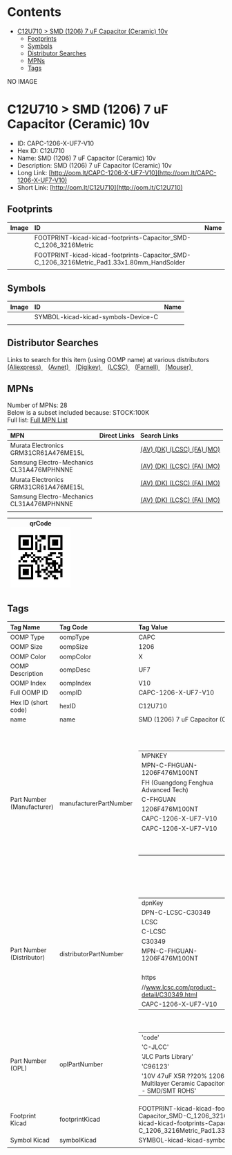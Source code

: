 



Contents
========

* [C12U710 > SMD (1206) 7 uF Capacitor (Ceramic) 10v](#c12u710--smd-1206-7-uf-capacitor-ceramic-10v)
	* [Footprints](#footprints)
	* [Symbols](#symbols)
	* [Distributor Searches](#distributor-searches)
	* [MPNs](#mpns)
	* [Tags](#tags)
  
NO IMAGE  
# C12U710 > SMD (1206) 7 uF Capacitor (Ceramic) 10v

- ID: CAPC-1206-X-UF7-V10
- Hex ID: C12U710
- Name: SMD (1206) 7 uF Capacitor (Ceramic) 10v
- Description: SMD (1206) 7 uF Capacitor (Ceramic) 10v
- Long Link: [http://oom.lt/CAPC-1206-X-UF7-V10](http://oom.lt/CAPC-1206-X-UF7-V10)
- Short Link: [http://oom.lt/C12U710](http://oom.lt/C12U710)

## Footprints
  

|Image|ID|Name|
| :--- | :--- | :--- |
||FOOTPRINT-kicad-kicad-footprints-Capacitor_SMD-C_1206_3216Metric||
||FOOTPRINT-kicad-kicad-footprints-Capacitor_SMD-C_1206_3216Metric_Pad1.33x1.80mm_HandSolder||
||||

## Symbols
  

|Image|ID|Name|
| :--- | :--- | :--- |
|![]()|SYMBOL-kicad-kicad-symbols-Device-C||
||||

## Distributor Searches
  
Links to search for this item (using OOMP name) at various distributors  
[(Aliexpress) ](https://www.aliexpress.com/wholesale?SearchText=1117SMD+1206+7+uF+Capacitor+Ceramic+10v)&nbsp;&nbsp;&nbsp;[(Avnet) ](https://www.avnet.com/shop/us/search/SMD+1206+7+uF+Capacitor+Ceramic+10v)&nbsp;&nbsp;&nbsp;[(Digikey) ](https://www.digikey.co.uk/en/products/result?s=SMD+1206+7+uF+Capacitor+Ceramic+10v)&nbsp;&nbsp;&nbsp;[(LCSC) ](https://www.lcsc.com/search?q=SMD+1206+7+uF+Capacitor+Ceramic+10v)&nbsp;&nbsp;&nbsp;[(Farnell) ](https://uk.farnell.com/search?st=SMD+1206+7+uF+Capacitor+Ceramic+10v)&nbsp;&nbsp;&nbsp;[(Mouser) ](https://www.mouser.com/c/?q=SMD+1206+7+uF+Capacitor+Ceramic+10v)&nbsp;&nbsp;&nbsp;
## MPNs
  
Number of MPNs: 28<br>Below is a subset included because: STOCK:100K <br>Full list: [Full MPN List](MPNLIST.md)  

|MPN|Direct Links|Search Links|
| :--- | :--- | :--- |
|Murata Electronics<br>GRM31CR61A476ME15L||[(AV) ](https://www.avnet.com/shop/us/search/GRM31CR61A476ME15L)[(DK) ](https://www.digikey.co.uk/products/en?keywords=GRM31CR61A476ME15L)[(LCSC) ](https://www.lcsc.com/search?q=GRM31CR61A476ME15L)[(FA) ](https://uk.farnell.com/search?st=GRM31CR61A476ME15L)[(MO) ](https://www.mouser.com/c/?q=GRM31CR61A476ME15L)|
|Samsung Electro-Mechanics<br>CL31A476MPHNNNE||[(AV) ](https://www.avnet.com/shop/us/search/CL31A476MPHNNNE)[(DK) ](https://www.digikey.co.uk/products/en?keywords=CL31A476MPHNNNE)[(LCSC) ](https://www.lcsc.com/search?q=CL31A476MPHNNNE)[(FA) ](https://uk.farnell.com/search?st=CL31A476MPHNNNE)[(MO) ](https://www.mouser.com/c/?q=CL31A476MPHNNNE)|
|Murata Electronics<br>GRM31CR61A476ME15L||[(AV) ](https://www.avnet.com/shop/us/search/GRM31CR61A476ME15L)[(DK) ](https://www.digikey.co.uk/products/en?keywords=GRM31CR61A476ME15L)[(LCSC) ](https://www.lcsc.com/search?q=GRM31CR61A476ME15L)[(FA) ](https://uk.farnell.com/search?st=GRM31CR61A476ME15L)[(MO) ](https://www.mouser.com/c/?q=GRM31CR61A476ME15L)|
|Samsung Electro-Mechanics<br>CL31A476MPHNNNE||[(AV) ](https://www.avnet.com/shop/us/search/CL31A476MPHNNNE)[(DK) ](https://www.digikey.co.uk/products/en?keywords=CL31A476MPHNNNE)[(LCSC) ](https://www.lcsc.com/search?q=CL31A476MPHNNNE)[(FA) ](https://uk.farnell.com/search?st=CL31A476MPHNNNE)[(MO) ](https://www.mouser.com/c/?q=CL31A476MPHNNNE)|
||||
  

|qrCode<br>[![](https://raw.githubusercontent.com/oomlout/oomlout_OOMP_parts_V2/main/CAPC/1206/X/UF7/V10/qrCode_140.png)](https://github.com/oomlout/oomlout_OOMP_parts_V2/tree/main/CAPC/1206/X/UF7/V10/qrCode.png)||||
| :---: | :---: | :---: | :---: |

## Tags
  

|Tag Name|Tag Code|Tag Value|
| :--- | :--- | :--- |
|OOMP Type|oompType|CAPC|
|OOMP Size|oompSize|1206|
|OOMP Color|oompColor|X|
|OOMP Description|oompDesc|UF7|
|OOMP Index|oompIndex|V10|
|Full OOMP ID|oompID|CAPC-1206-X-UF7-V10|
|Hex ID (short code)|hexID|C12U710|
|name|name|SMD (1206) 7 uF Capacitor (Ceramic) 10v|
|Part Number (Manufacturer)|manufacturerPartNumber|<table><tr><td>MPNKEY</td></tr><tr><td> MPN-C-FHGUAN-1206F476M100NT</td><td> MANUFACTURER</td></tr><tr><td> FH (Guangdong Fenghua Advanced Tech)</td><td> MANUCODE</td></tr><tr><td> C-FHGUAN</td><td> MPN</td></tr><tr><td> 1206F476M100NT</td><td> OOMPIDPARTIAL</td></tr><tr><td> CAPC-1206-X-UF7-V10</td><td> OOMPID</td></tr><tr><td> CAPC-1206-X-UF7-V10</td><td> LINK</td></tr><tr><td> </td><td> DESCRIPTION</td></tr><tr><td> </td><td> TAGS</td></tr><tr><td> </td></tr></table></td><td> <table><tr><td>MPNKEY</td></tr><tr><td> MPN-C-TAIYOY-LMK316BJ476ML-T</td><td> MANUFACTURER</td></tr><tr><td> Taiyo Yuden</td><td> MANUCODE</td></tr><tr><td> C-TAIYOY</td><td> MPN</td></tr><tr><td> LMK316BJ476ML-T</td><td> OOMPIDPARTIAL</td></tr><tr><td> CAPC-1206-X-UF7-V10</td><td> OOMPID</td></tr><tr><td> CAPC-1206-X-UF7-V10</td><td> LINK</td></tr><tr><td> </td><td> DESCRIPTION</td></tr><tr><td> </td><td> TAGS</td></tr><tr><td> STOCK</td></tr><tr><td>10K</td></tr></table></td><td> <table><tr><td>MPNKEY</td></tr><tr><td> MPN-C-MURATA-GRM31CR61A476ME15L</td><td> MANUFACTURER</td></tr><tr><td> Murata Electronics</td><td> MANUCODE</td></tr><tr><td> C-MURATA</td><td> MPN</td></tr><tr><td> GRM31CR61A476ME15L</td><td> OOMPIDPARTIAL</td></tr><tr><td> CAPC-1206-X-UF7-V10</td><td> OOMPID</td></tr><tr><td> CAPC-1206-X-UF7-V10</td><td> LINK</td></tr><tr><td> </td><td> DESCRIPTION</td></tr><tr><td> </td><td> TAGS</td></tr><tr><td> STOCK</td></tr><tr><td>100K</td></tr></table></td><td> <table><tr><td>MPNKEY</td></tr><tr><td> MPN-C-SAMSUN-CL31A476MPHNNNE</td><td> MANUFACTURER</td></tr><tr><td> Samsung Electro-Mechanics</td><td> MANUCODE</td></tr><tr><td> C-SAMSUN</td><td> MPN</td></tr><tr><td> CL31A476MPHNNNE</td><td> OOMPIDPARTIAL</td></tr><tr><td> CAPC-1206-X-UF7-V10</td><td> OOMPID</td></tr><tr><td> CAPC-1206-X-UF7-V10</td><td> LINK</td></tr><tr><td> </td><td> DESCRIPTION</td></tr><tr><td> </td><td> TAGS</td></tr><tr><td> STOCK</td></tr><tr><td>100K</td></tr></table></td><td> <table><tr><td>MPNKEY</td></tr><tr><td> MPN-C-FHGUAN-1206X476M100NT</td><td> MANUFACTURER</td></tr><tr><td> FH (Guangdong Fenghua Advanced Tech)</td><td> MANUCODE</td></tr><tr><td> C-FHGUAN</td><td> MPN</td></tr><tr><td> 1206X476M100NT</td><td> OOMPIDPARTIAL</td></tr><tr><td> CAPC-1206-X-UF7-V10</td><td> OOMPID</td></tr><tr><td> CAPC-1206-X-UF7-V10</td><td> LINK</td></tr><tr><td> </td><td> DESCRIPTION</td></tr><tr><td> </td><td> TAGS</td></tr><tr><td> STOCK</td></tr><tr><td>1K</td></tr></table></td><td> <table><tr><td>MPNKEY</td></tr><tr><td> MPN-C-TAIYOY-LMK316ABJ476ML-T</td><td> MANUFACTURER</td></tr><tr><td> Taiyo Yuden</td><td> MANUCODE</td></tr><tr><td> C-TAIYOY</td><td> MPN</td></tr><tr><td> LMK316ABJ476ML-T</td><td> OOMPIDPARTIAL</td></tr><tr><td> CAPC-1206-X-UF7-V10</td><td> OOMPID</td></tr><tr><td> CAPC-1206-X-UF7-V10</td><td> LINK</td></tr><tr><td> </td><td> DESCRIPTION</td></tr><tr><td> </td><td> TAGS</td></tr><tr><td> STOCK</td></tr><tr><td>1K</td></tr></table></td><td> <table><tr><td>MPNKEY</td></tr><tr><td> MPN-C-TDK-C3216X5R1A476MTJ00N</td><td> MANUFACTURER</td></tr><tr><td> TDK</td><td> MANUCODE</td></tr><tr><td> C-TDK</td><td> MPN</td></tr><tr><td> C3216X5R1A476MTJ00N</td><td> OOMPIDPARTIAL</td></tr><tr><td> CAPC-1206-X-UF7-V10</td><td> OOMPID</td></tr><tr><td> CAPC-1206-X-UF7-V10</td><td> LINK</td></tr><tr><td> </td><td> DESCRIPTION</td></tr><tr><td> </td><td> TAGS</td></tr><tr><td> STOCK</td></tr><tr><td>1K</td></tr></table></td><td> <table><tr><td>MPNKEY</td></tr><tr><td> MPN-C-MURATA-GRM31CR61A476KE15L</td><td> MANUFACTURER</td></tr><tr><td> Murata Electronics</td><td> MANUCODE</td></tr><tr><td> C-MURATA</td><td> MPN</td></tr><tr><td> GRM31CR61A476KE15L</td><td> OOMPIDPARTIAL</td></tr><tr><td> CAPC-1206-X-UF7-V10</td><td> OOMPID</td></tr><tr><td> CAPC-1206-X-UF7-V10</td><td> LINK</td></tr><tr><td> </td><td> DESCRIPTION</td></tr><tr><td> </td><td> TAGS</td></tr><tr><td> STOCK</td></tr><tr><td>1K</td></tr></table></td><td> <table><tr><td>MPNKEY</td></tr><tr><td> MPN-C-TDK-C3216X6S1A476MTJ00E</td><td> MANUFACTURER</td></tr><tr><td> TDK</td><td> MANUCODE</td></tr><tr><td> C-TDK</td><td> MPN</td></tr><tr><td> C3216X6S1A476MTJ00E</td><td> OOMPIDPARTIAL</td></tr><tr><td> CAPC-1206-X-UF7-V10</td><td> OOMPID</td></tr><tr><td> CAPC-1206-X-UF7-V10</td><td> LINK</td></tr><tr><td> </td><td> DESCRIPTION</td></tr><tr><td> </td><td> TAGS</td></tr><tr><td> </td></tr></table></td><td> <table><tr><td>MPNKEY</td></tr><tr><td> MPN-C-MURATA-GRM31CC81A476ME44L</td><td> MANUFACTURER</td></tr><tr><td> Murata Electronics</td><td> MANUCODE</td></tr><tr><td> C-MURATA</td><td> MPN</td></tr><tr><td> GRM31CC81A476ME44L</td><td> OOMPIDPARTIAL</td></tr><tr><td> CAPC-1206-X-UF7-V10</td><td> OOMPID</td></tr><tr><td> CAPC-1206-X-UF7-V10</td><td> LINK</td></tr><tr><td> </td><td> DESCRIPTION</td></tr><tr><td> </td><td> TAGS</td></tr><tr><td> STOCK</td></tr><tr><td>1K</td></tr></table></td><td> <table><tr><td>MPNKEY</td></tr><tr><td> MPN-C-YAGEO-CC1206MKX5R6BB476</td><td> MANUFACTURER</td></tr><tr><td> YAGEO</td><td> MANUCODE</td></tr><tr><td> C-YAGEO</td><td> MPN</td></tr><tr><td> CC1206MKX5R6BB476</td><td> OOMPIDPARTIAL</td></tr><tr><td> CAPC-1206-X-UF7-V10</td><td> OOMPID</td></tr><tr><td> CAPC-1206-X-UF7-V10</td><td> LINK</td></tr><tr><td> </td><td> DESCRIPTION</td></tr><tr><td> </td><td> TAGS</td></tr><tr><td> </td></tr></table></td><td> <table><tr><td>MPNKEY</td></tr><tr><td> MPN-C-KEMET-C1206C476M8PAC7800</td><td> MANUFACTURER</td></tr><tr><td> KEMET</td><td> MANUCODE</td></tr><tr><td> C-KEMET</td><td> MPN</td></tr><tr><td> C1206C476M8PAC7800</td><td> OOMPIDPARTIAL</td></tr><tr><td> CAPC-1206-X-UF7-V10</td><td> OOMPID</td></tr><tr><td> CAPC-1206-X-UF7-V10</td><td> LINK</td></tr><tr><td> </td><td> DESCRIPTION</td></tr><tr><td> </td><td> TAGS</td></tr><tr><td> </td></tr></table></td><td> <table><tr><td>MPNKEY</td></tr><tr><td> MPN-C-KEMET-C1206C275M8RACTU</td><td> MANUFACTURER</td></tr><tr><td> KEMET</td><td> MANUCODE</td></tr><tr><td> C-KEMET</td><td> MPN</td></tr><tr><td> C1206C275M8RACTU</td><td> OOMPIDPARTIAL</td></tr><tr><td> CAPC-1206-X-UF7-V10</td><td> OOMPID</td></tr><tr><td> CAPC-1206-X-UF7-V10</td><td> LINK</td></tr><tr><td> </td><td> DESCRIPTION</td></tr><tr><td> </td><td> TAGS</td></tr><tr><td> </td></tr></table></td><td> <table><tr><td>MPNKEY</td></tr><tr><td> MPN-C-MURATA-GRM31CR61A476KE15K</td><td> MANUFACTURER</td></tr><tr><td> Murata Electronics</td><td> MANUCODE</td></tr><tr><td> C-MURATA</td><td> MPN</td></tr><tr><td> GRM31CR61A476KE15K</td><td> OOMPIDPARTIAL</td></tr><tr><td> CAPC-1206-X-UF7-V10</td><td> OOMPID</td></tr><tr><td> CAPC-1206-X-UF7-V10</td><td> LINK</td></tr><tr><td> </td><td> DESCRIPTION</td></tr><tr><td> </td><td> TAGS</td></tr><tr><td> </td></tr></table></td><td> <table><tr><td>MPNKEY</td></tr><tr><td> MPN-C-FHGUAN-1206F476M100NT</td><td> MANUFACTURER</td></tr><tr><td> FH (Guangdong Fenghua Advanced Tech)</td><td> MANUCODE</td></tr><tr><td> C-FHGUAN</td><td> MPN</td></tr><tr><td> 1206F476M100NT</td><td> OOMPIDPARTIAL</td></tr><tr><td> CAPC-1206-X-UF7-V10</td><td> OOMPID</td></tr><tr><td> CAPC-1206-X-UF7-V10</td><td> LINK</td></tr><tr><td> </td><td> DESCRIPTION</td></tr><tr><td> </td><td> TAGS</td></tr><tr><td> </td></tr></table></td><td> <table><tr><td>MPNKEY</td></tr><tr><td> MPN-C-TAIYOY-LMK316BJ476ML-T</td><td> MANUFACTURER</td></tr><tr><td> Taiyo Yuden</td><td> MANUCODE</td></tr><tr><td> C-TAIYOY</td><td> MPN</td></tr><tr><td> LMK316BJ476ML-T</td><td> OOMPIDPARTIAL</td></tr><tr><td> CAPC-1206-X-UF7-V10</td><td> OOMPID</td></tr><tr><td> CAPC-1206-X-UF7-V10</td><td> LINK</td></tr><tr><td> </td><td> DESCRIPTION</td></tr><tr><td> </td><td> TAGS</td></tr><tr><td> STOCK</td></tr><tr><td>10K</td></tr></table></td><td> <table><tr><td>MPNKEY</td></tr><tr><td> MPN-C-MURATA-GRM31CR61A476ME15L</td><td> MANUFACTURER</td></tr><tr><td> Murata Electronics</td><td> MANUCODE</td></tr><tr><td> C-MURATA</td><td> MPN</td></tr><tr><td> GRM31CR61A476ME15L</td><td> OOMPIDPARTIAL</td></tr><tr><td> CAPC-1206-X-UF7-V10</td><td> OOMPID</td></tr><tr><td> CAPC-1206-X-UF7-V10</td><td> LINK</td></tr><tr><td> </td><td> DESCRIPTION</td></tr><tr><td> </td><td> TAGS</td></tr><tr><td> STOCK</td></tr><tr><td>100K</td></tr></table></td><td> <table><tr><td>MPNKEY</td></tr><tr><td> MPN-C-SAMSUN-CL31A476MPHNNNE</td><td> MANUFACTURER</td></tr><tr><td> Samsung Electro-Mechanics</td><td> MANUCODE</td></tr><tr><td> C-SAMSUN</td><td> MPN</td></tr><tr><td> CL31A476MPHNNNE</td><td> OOMPIDPARTIAL</td></tr><tr><td> CAPC-1206-X-UF7-V10</td><td> OOMPID</td></tr><tr><td> CAPC-1206-X-UF7-V10</td><td> LINK</td></tr><tr><td> </td><td> DESCRIPTION</td></tr><tr><td> </td><td> TAGS</td></tr><tr><td> STOCK</td></tr><tr><td>100K</td></tr></table></td><td> <table><tr><td>MPNKEY</td></tr><tr><td> MPN-C-FHGUAN-1206X476M100NT</td><td> MANUFACTURER</td></tr><tr><td> FH (Guangdong Fenghua Advanced Tech)</td><td> MANUCODE</td></tr><tr><td> C-FHGUAN</td><td> MPN</td></tr><tr><td> 1206X476M100NT</td><td> OOMPIDPARTIAL</td></tr><tr><td> CAPC-1206-X-UF7-V10</td><td> OOMPID</td></tr><tr><td> CAPC-1206-X-UF7-V10</td><td> LINK</td></tr><tr><td> </td><td> DESCRIPTION</td></tr><tr><td> </td><td> TAGS</td></tr><tr><td> STOCK</td></tr><tr><td>1K</td></tr></table></td><td> <table><tr><td>MPNKEY</td></tr><tr><td> MPN-C-TAIYOY-LMK316ABJ476ML-T</td><td> MANUFACTURER</td></tr><tr><td> Taiyo Yuden</td><td> MANUCODE</td></tr><tr><td> C-TAIYOY</td><td> MPN</td></tr><tr><td> LMK316ABJ476ML-T</td><td> OOMPIDPARTIAL</td></tr><tr><td> CAPC-1206-X-UF7-V10</td><td> OOMPID</td></tr><tr><td> CAPC-1206-X-UF7-V10</td><td> LINK</td></tr><tr><td> </td><td> DESCRIPTION</td></tr><tr><td> </td><td> TAGS</td></tr><tr><td> STOCK</td></tr><tr><td>1K</td></tr></table></td><td> <table><tr><td>MPNKEY</td></tr><tr><td> MPN-C-TDK-C3216X5R1A476MTJ00N</td><td> MANUFACTURER</td></tr><tr><td> TDK</td><td> MANUCODE</td></tr><tr><td> C-TDK</td><td> MPN</td></tr><tr><td> C3216X5R1A476MTJ00N</td><td> OOMPIDPARTIAL</td></tr><tr><td> CAPC-1206-X-UF7-V10</td><td> OOMPID</td></tr><tr><td> CAPC-1206-X-UF7-V10</td><td> LINK</td></tr><tr><td> </td><td> DESCRIPTION</td></tr><tr><td> </td><td> TAGS</td></tr><tr><td> STOCK</td></tr><tr><td>1K</td></tr></table></td><td> <table><tr><td>MPNKEY</td></tr><tr><td> MPN-C-MURATA-GRM31CR61A476KE15L</td><td> MANUFACTURER</td></tr><tr><td> Murata Electronics</td><td> MANUCODE</td></tr><tr><td> C-MURATA</td><td> MPN</td></tr><tr><td> GRM31CR61A476KE15L</td><td> OOMPIDPARTIAL</td></tr><tr><td> CAPC-1206-X-UF7-V10</td><td> OOMPID</td></tr><tr><td> CAPC-1206-X-UF7-V10</td><td> LINK</td></tr><tr><td> </td><td> DESCRIPTION</td></tr><tr><td> </td><td> TAGS</td></tr><tr><td> STOCK</td></tr><tr><td>1K</td></tr></table></td><td> <table><tr><td>MPNKEY</td></tr><tr><td> MPN-C-TDK-C3216X6S1A476MTJ00E</td><td> MANUFACTURER</td></tr><tr><td> TDK</td><td> MANUCODE</td></tr><tr><td> C-TDK</td><td> MPN</td></tr><tr><td> C3216X6S1A476MTJ00E</td><td> OOMPIDPARTIAL</td></tr><tr><td> CAPC-1206-X-UF7-V10</td><td> OOMPID</td></tr><tr><td> CAPC-1206-X-UF7-V10</td><td> LINK</td></tr><tr><td> </td><td> DESCRIPTION</td></tr><tr><td> </td><td> TAGS</td></tr><tr><td> </td></tr></table></td><td> <table><tr><td>MPNKEY</td></tr><tr><td> MPN-C-MURATA-GRM31CC81A476ME44L</td><td> MANUFACTURER</td></tr><tr><td> Murata Electronics</td><td> MANUCODE</td></tr><tr><td> C-MURATA</td><td> MPN</td></tr><tr><td> GRM31CC81A476ME44L</td><td> OOMPIDPARTIAL</td></tr><tr><td> CAPC-1206-X-UF7-V10</td><td> OOMPID</td></tr><tr><td> CAPC-1206-X-UF7-V10</td><td> LINK</td></tr><tr><td> </td><td> DESCRIPTION</td></tr><tr><td> </td><td> TAGS</td></tr><tr><td> STOCK</td></tr><tr><td>1K</td></tr></table></td><td> <table><tr><td>MPNKEY</td></tr><tr><td> MPN-C-YAGEO-CC1206MKX5R6BB476</td><td> MANUFACTURER</td></tr><tr><td> YAGEO</td><td> MANUCODE</td></tr><tr><td> C-YAGEO</td><td> MPN</td></tr><tr><td> CC1206MKX5R6BB476</td><td> OOMPIDPARTIAL</td></tr><tr><td> CAPC-1206-X-UF7-V10</td><td> OOMPID</td></tr><tr><td> CAPC-1206-X-UF7-V10</td><td> LINK</td></tr><tr><td> </td><td> DESCRIPTION</td></tr><tr><td> </td><td> TAGS</td></tr><tr><td> </td></tr></table></td><td> <table><tr><td>MPNKEY</td></tr><tr><td> MPN-C-KEMET-C1206C476M8PAC7800</td><td> MANUFACTURER</td></tr><tr><td> KEMET</td><td> MANUCODE</td></tr><tr><td> C-KEMET</td><td> MPN</td></tr><tr><td> C1206C476M8PAC7800</td><td> OOMPIDPARTIAL</td></tr><tr><td> CAPC-1206-X-UF7-V10</td><td> OOMPID</td></tr><tr><td> CAPC-1206-X-UF7-V10</td><td> LINK</td></tr><tr><td> </td><td> DESCRIPTION</td></tr><tr><td> </td><td> TAGS</td></tr><tr><td> </td></tr></table></td><td> <table><tr><td>MPNKEY</td></tr><tr><td> MPN-C-KEMET-C1206C275M8RACTU</td><td> MANUFACTURER</td></tr><tr><td> KEMET</td><td> MANUCODE</td></tr><tr><td> C-KEMET</td><td> MPN</td></tr><tr><td> C1206C275M8RACTU</td><td> OOMPIDPARTIAL</td></tr><tr><td> CAPC-1206-X-UF7-V10</td><td> OOMPID</td></tr><tr><td> CAPC-1206-X-UF7-V10</td><td> LINK</td></tr><tr><td> </td><td> DESCRIPTION</td></tr><tr><td> </td><td> TAGS</td></tr><tr><td> </td></tr></table></td><td> <table><tr><td>MPNKEY</td></tr><tr><td> MPN-C-MURATA-GRM31CR61A476KE15K</td><td> MANUFACTURER</td></tr><tr><td> Murata Electronics</td><td> MANUCODE</td></tr><tr><td> C-MURATA</td><td> MPN</td></tr><tr><td> GRM31CR61A476KE15K</td><td> OOMPIDPARTIAL</td></tr><tr><td> CAPC-1206-X-UF7-V10</td><td> OOMPID</td></tr><tr><td> CAPC-1206-X-UF7-V10</td><td> LINK</td></tr><tr><td> </td><td> DESCRIPTION</td></tr><tr><td> </td><td> TAGS</td></tr><tr><td> </td></tr></table>|
|Part Number (Distributor)|distributorPartNumber|<table><tr><td>dpnKey</td></tr><tr><td> DPN-C-LCSC-C30349</td><td> DISTRIBUTOR</td></tr><tr><td> LCSC</td><td> DISTRCODE</td></tr><tr><td> C-LCSC</td><td> DPN</td></tr><tr><td> C30349</td><td> MPN</td></tr><tr><td> MPN-C-FHGUAN-1206F476M100NT</td><td> TAGS</td></tr><tr><td> </td><td> LINK</td></tr><tr><td> https</td></tr><tr><td>//www.lcsc.com/product-detail/C30349.html</td><td> OOMPID</td></tr><tr><td> CAPC-1206-X-UF7-V10</td></tr></table></td><td> <table><tr><td>dpnKey</td></tr><tr><td> DPN-C-LCSC-C92821</td><td> DISTRIBUTOR</td></tr><tr><td> LCSC</td><td> DISTRCODE</td></tr><tr><td> C-LCSC</td><td> DPN</td></tr><tr><td> C92821</td><td> MPN</td></tr><tr><td> MPN-C-TAIYOY-LMK316BJ476ML-T</td><td> TAGS</td></tr><tr><td> STOCK</td></tr><tr><td>10K</td><td> LINK</td></tr><tr><td> https</td></tr><tr><td>//www.lcsc.com/product-detail/C92821.html</td><td> OOMPID</td></tr><tr><td> CAPC-1206-X-UF7-V10</td></tr></table></td><td> <table><tr><td>dpnKey</td></tr><tr><td> DPN-C-LCSC-C94034</td><td> DISTRIBUTOR</td></tr><tr><td> LCSC</td><td> DISTRCODE</td></tr><tr><td> C-LCSC</td><td> DPN</td></tr><tr><td> C94034</td><td> MPN</td></tr><tr><td> MPN-C-MURATA-GRM31CR61A476ME15L</td><td> TAGS</td></tr><tr><td> STOCK</td></tr><tr><td>100K</td><td> LINK</td></tr><tr><td> https</td></tr><tr><td>//www.lcsc.com/product-detail/C94034.html</td><td> OOMPID</td></tr><tr><td> CAPC-1206-X-UF7-V10</td></tr></table></td><td> <table><tr><td>dpnKey</td></tr><tr><td> DPN-C-LCSC-C96123</td><td> DISTRIBUTOR</td></tr><tr><td> LCSC</td><td> DISTRCODE</td></tr><tr><td> C-LCSC</td><td> DPN</td></tr><tr><td> C96123</td><td> MPN</td></tr><tr><td> MPN-C-SAMSUN-CL31A476MPHNNNE</td><td> TAGS</td></tr><tr><td> STOCK</td></tr><tr><td>100K</td><td> LINK</td></tr><tr><td> https</td></tr><tr><td>//www.lcsc.com/product-detail/C96123.html</td><td> OOMPID</td></tr><tr><td> CAPC-1206-X-UF7-V10</td></tr></table></td><td> <table><tr><td>dpnKey</td></tr><tr><td> DPN-C-LCSC-C96381</td><td> DISTRIBUTOR</td></tr><tr><td> LCSC</td><td> DISTRCODE</td></tr><tr><td> C-LCSC</td><td> DPN</td></tr><tr><td> C96381</td><td> MPN</td></tr><tr><td> MPN-C-FHGUAN-1206X476M100NT</td><td> TAGS</td></tr><tr><td> STOCK</td></tr><tr><td>1K</td><td> LINK</td></tr><tr><td> https</td></tr><tr><td>//www.lcsc.com/product-detail/C96381.html</td><td> OOMPID</td></tr><tr><td> CAPC-1206-X-UF7-V10</td></tr></table></td><td> <table><tr><td>dpnKey</td></tr><tr><td> DPN-C-LCSC-C268024</td><td> DISTRIBUTOR</td></tr><tr><td> LCSC</td><td> DISTRCODE</td></tr><tr><td> C-LCSC</td><td> DPN</td></tr><tr><td> C268024</td><td> MPN</td></tr><tr><td> MPN-C-TAIYOY-LMK316ABJ476ML-T</td><td> TAGS</td></tr><tr><td> STOCK</td></tr><tr><td>1K</td><td> LINK</td></tr><tr><td> https</td></tr><tr><td>//www.lcsc.com/product-detail/C268024.html</td><td> OOMPID</td></tr><tr><td> CAPC-1206-X-UF7-V10</td></tr></table></td><td> <table><tr><td>dpnKey</td></tr><tr><td> DPN-C-LCSC-C342308</td><td> DISTRIBUTOR</td></tr><tr><td> LCSC</td><td> DISTRCODE</td></tr><tr><td> C-LCSC</td><td> DPN</td></tr><tr><td> C342308</td><td> MPN</td></tr><tr><td> MPN-C-TDK-C3216X5R1A476MTJ00N</td><td> TAGS</td></tr><tr><td> STOCK</td></tr><tr><td>1K</td><td> LINK</td></tr><tr><td> https</td></tr><tr><td>//www.lcsc.com/product-detail/C342308.html</td><td> OOMPID</td></tr><tr><td> CAPC-1206-X-UF7-V10</td></tr></table></td><td> <table><tr><td>dpnKey</td></tr><tr><td> DPN-C-LCSC-C426659</td><td> DISTRIBUTOR</td></tr><tr><td> LCSC</td><td> DISTRCODE</td></tr><tr><td> C-LCSC</td><td> DPN</td></tr><tr><td> C426659</td><td> MPN</td></tr><tr><td> MPN-C-MURATA-GRM31CR61A476KE15L</td><td> TAGS</td></tr><tr><td> STOCK</td></tr><tr><td>1K</td><td> LINK</td></tr><tr><td> https</td></tr><tr><td>//www.lcsc.com/product-detail/C426659.html</td><td> OOMPID</td></tr><tr><td> CAPC-1206-X-UF7-V10</td></tr></table></td><td> <table><tr><td>dpnKey</td></tr><tr><td> DPN-C-LCSC-C432922</td><td> DISTRIBUTOR</td></tr><tr><td> LCSC</td><td> DISTRCODE</td></tr><tr><td> C-LCSC</td><td> DPN</td></tr><tr><td> C432922</td><td> MPN</td></tr><tr><td> MPN-C-TDK-C3216X6S1A476MTJ00E</td><td> TAGS</td></tr><tr><td> </td><td> LINK</td></tr><tr><td> https</td></tr><tr><td>//www.lcsc.com/product-detail/C432922.html</td><td> OOMPID</td></tr><tr><td> CAPC-1206-X-UF7-V10</td></tr></table></td><td> <table><tr><td>dpnKey</td></tr><tr><td> DPN-C-LCSC-C464962</td><td> DISTRIBUTOR</td></tr><tr><td> LCSC</td><td> DISTRCODE</td></tr><tr><td> C-LCSC</td><td> DPN</td></tr><tr><td> C464962</td><td> MPN</td></tr><tr><td> MPN-C-MURATA-GRM31CC81A476ME44L</td><td> TAGS</td></tr><tr><td> STOCK</td></tr><tr><td>1K</td><td> LINK</td></tr><tr><td> https</td></tr><tr><td>//www.lcsc.com/product-detail/C464962.html</td><td> OOMPID</td></tr><tr><td> CAPC-1206-X-UF7-V10</td></tr></table></td><td> <table><tr><td>dpnKey</td></tr><tr><td> DPN-C-LCSC-C513711</td><td> DISTRIBUTOR</td></tr><tr><td> LCSC</td><td> DISTRCODE</td></tr><tr><td> C-LCSC</td><td> DPN</td></tr><tr><td> C513711</td><td> MPN</td></tr><tr><td> MPN-C-YAGEO-CC1206MKX5R6BB476</td><td> TAGS</td></tr><tr><td> </td><td> LINK</td></tr><tr><td> https</td></tr><tr><td>//www.lcsc.com/product-detail/C513711.html</td><td> OOMPID</td></tr><tr><td> CAPC-1206-X-UF7-V10</td></tr></table></td><td> <table><tr><td>dpnKey</td></tr><tr><td> DPN-C-LCSC-C600077</td><td> DISTRIBUTOR</td></tr><tr><td> LCSC</td><td> DISTRCODE</td></tr><tr><td> C-LCSC</td><td> DPN</td></tr><tr><td> C600077</td><td> MPN</td></tr><tr><td> MPN-C-KEMET-C1206C476M8PAC7800</td><td> TAGS</td></tr><tr><td> </td><td> LINK</td></tr><tr><td> https</td></tr><tr><td>//www.lcsc.com/product-detail/C600077.html</td><td> OOMPID</td></tr><tr><td> CAPC-1206-X-UF7-V10</td></tr></table></td><td> <table><tr><td>dpnKey</td></tr><tr><td> DPN-C-LCSC-C2310120</td><td> DISTRIBUTOR</td></tr><tr><td> LCSC</td><td> DISTRCODE</td></tr><tr><td> C-LCSC</td><td> DPN</td></tr><tr><td> C2310120</td><td> MPN</td></tr><tr><td> MPN-C-KEMET-C1206C275M8RACTU</td><td> TAGS</td></tr><tr><td> </td><td> LINK</td></tr><tr><td> https</td></tr><tr><td>//www.lcsc.com/product-detail/C2310120.html</td><td> OOMPID</td></tr><tr><td> CAPC-1206-X-UF7-V10</td></tr></table></td><td> <table><tr><td>dpnKey</td></tr><tr><td> DPN-C-LCSC-C2310915</td><td> DISTRIBUTOR</td></tr><tr><td> LCSC</td><td> DISTRCODE</td></tr><tr><td> C-LCSC</td><td> DPN</td></tr><tr><td> C2310915</td><td> MPN</td></tr><tr><td> MPN-C-MURATA-GRM31CR61A476KE15K</td><td> TAGS</td></tr><tr><td> </td><td> LINK</td></tr><tr><td> https</td></tr><tr><td>//www.lcsc.com/product-detail/C2310915.html</td><td> OOMPID</td></tr><tr><td> CAPC-1206-X-UF7-V10</td></tr></table>|
|Part Number (OPL)|oplPartNumber|<table><tr><td>'code'</td></tr><tr><td> 'C-JLCC'</td><td> 'name'</td></tr><tr><td> 'JLC Parts Library'</td><td> 'partID'</td></tr><tr><td> 'C96123'</td><td> 'partName'</td></tr><tr><td> '10V 47uF X5R ??20% 1206  Multilayer Ceramic Capacitors MLCC - SMD/SMT ROHS'</td></tr></table>|
|Footprint Kicad|footprintKicad|FOOTPRINT-kicad-kicad-footprints-Capacitor_SMD-C_1206_3216Metric, FOOTPRINT-kicad-kicad-footprints-Capacitor_SMD-C_1206_3216Metric_Pad1.33x1.80mm_HandSolder|
|Symbol Kicad|symbolKicad|SYMBOL-kicad-kicad-symbols-Device-C|
||||
